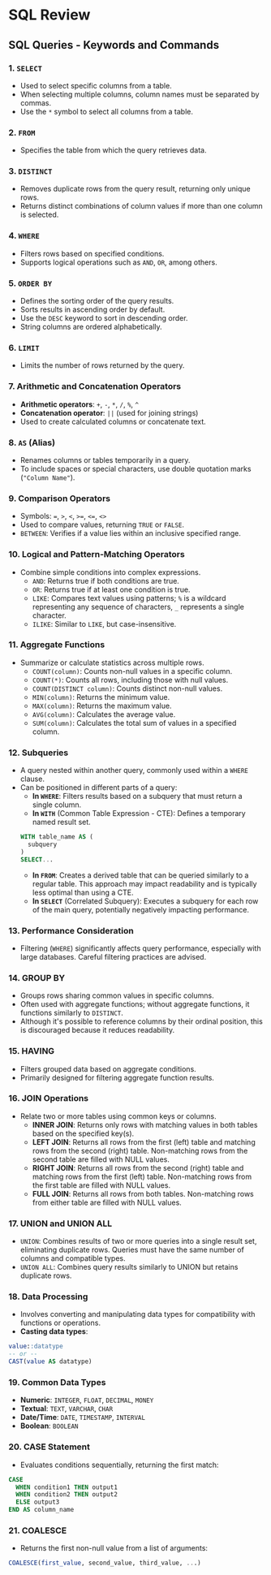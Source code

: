 # SQL Review

## SQL Queries - Keywords and Commands

### 1. `SELECT`
- Used to select specific columns from a table.
- When selecting multiple columns, column names must be separated by commas.
- Use the `*` symbol to select all columns from a table.

### 2. `FROM`
- Specifies the table from which the query retrieves data.

### 3. `DISTINCT`
- Removes duplicate rows from the query result, returning only unique rows.
- Returns distinct combinations of column values if more than one column is selected.

### 4. `WHERE`
- Filters rows based on specified conditions.
- Supports logical operations such as `AND`, `OR`, among others.

### 5. `ORDER BY`
- Defines the sorting order of the query results.
- Sorts results in ascending order by default.
- Use the `DESC` keyword to sort in descending order.
- String columns are ordered alphabetically.

### 6. `LIMIT`
- Limits the number of rows returned by the query.

### 7. Arithmetic and Concatenation Operators
- **Arithmetic operators**: `+`, `-`, `*`, `/`, `%`, `^`
- **Concatenation operator**: `||` (used for joining strings)
- Used to create calculated columns or concatenate text.

### 8. `AS` (Alias)
- Renames columns or tables temporarily in a query.
- To include spaces or special characters, use double quotation marks (`"Column Name"`).

### 9. Comparison Operators
- Symbols: `=`, `>`, `<`, `>=`, `<=`, `<>`
- Used to compare values, returning `TRUE` or `FALSE`.
- `BETWEEN`: Verifies if a value lies within an inclusive specified range.

### 10. Logical and Pattern-Matching Operators
- Combine simple conditions into complex expressions.
  - `AND`: Returns true if both conditions are true.
  - `OR`: Returns true if at least one condition is true.
  - `LIKE`: Compares text values using patterns; `%` is a wildcard representing any sequence of characters, `_` represents a single character.
  - `ILIKE`: Similar to `LIKE`, but case-insensitive.

### 11. Aggregate Functions
- Summarize or calculate statistics across multiple rows.
  - `COUNT(column)`: Counts non-null values in a specific column.
  - `COUNT(*)`: Counts all rows, including those with null values.
  - `COUNT(DISTINCT column)`: Counts distinct non-null values.
  - `MIN(column)`: Returns the minimum value.
  - `MAX(column)`: Returns the maximum value.
  - `AVG(column)`: Calculates the average value.
  - `SUM(column)`: Calculates the total sum of values in a specified column.

### 12. Subqueries
- A query nested within another query, commonly used within a `WHERE` clause.
- Can be positioned in different parts of a query:
  - **In `WHERE`**: Filters results based on a subquery that must return a single column.
  - **In `WITH`** (Common Table Expression - CTE): Defines a temporary named result set.
  ```sql
  WITH table_name AS (
    subquery
  )
  SELECT...
  ```
  - **In `FROM`**: Creates a derived table that can be queried similarly to a regular table. This approach may impact readability and is typically less optimal than using a CTE.
  - **In `SELECT`** (Correlated Subquery): Executes a subquery for each row of the main query, potentially negatively impacting performance.

### 13. Performance Consideration
- Filtering (`WHERE`) significantly affects query performance, especially with large databases. Careful filtering practices are advised.

### 14. GROUP BY
- Groups rows sharing common values in specific columns.
- Often used with aggregate functions; without aggregate functions, it functions similarly to `DISTINCT`.
- Although it's possible to reference columns by their ordinal position, this is discouraged because it reduces readability.

### 15. HAVING
- Filters grouped data based on aggregate conditions.
- Primarily designed for filtering aggregate function results.

### 16. JOIN Operations
- Relate two or more tables using common keys or columns.
  - **INNER JOIN**: Returns only rows with matching values in both tables based on the specified key(s).
  - **LEFT JOIN**: Returns all rows from the first (left) table and matching rows from the second (right) table. Non-matching rows from the second table are filled with NULL values.
  - **RIGHT JOIN**: Returns all rows from the second (right) table and matching rows from the first (left) table. Non-matching rows from the first table are filled with NULL values.
  - **FULL JOIN**: Returns all rows from both tables. Non-matching rows from either table are filled with NULL values.

### 17. UNION and UNION ALL
- `UNION`: Combines results of two or more queries into a single result set, eliminating duplicate rows. Queries must have the same number of columns and compatible types.
- `UNION ALL`: Combines query results similarly to UNION but retains duplicate rows.

### 18. Data Processing
- Involves converting and manipulating data types for compatibility with functions or operations.
- **Casting data types**:
```sql
value::datatype
-- or --
CAST(value AS datatype)
```

### 19. Common Data Types
- **Numeric**: `INTEGER`, `FLOAT`, `DECIMAL`, `MONEY`
- **Textual**: `TEXT`, `VARCHAR`, `CHAR`
- **Date/Time**: `DATE`, `TIMESTAMP`, `INTERVAL`
- **Boolean**: `BOOLEAN`

### 20. CASE Statement
- Evaluates conditions sequentially, returning the first match:
```sql
CASE
  WHEN condition1 THEN output1
  WHEN condition2 THEN output2
  ELSE output3
END AS column_name
```

### 21. COALESCE
- Returns the first non-null value from a list of arguments:
```sql
COALESCE(first_value, second_value, third_value, ...)
```

